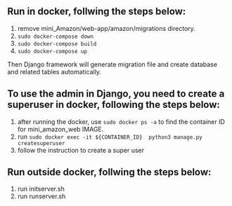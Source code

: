 ## Run in docker, follwing the steps below:
1. remove mini_Amazon/web-app/amazon/migrations directory.
2. `sudo docker-compose down`
3. `sudo docker-compose build`
4. `sudo docker-compose up`
  
Then Django framework will generate migration file and create database and related tables automatically.  
## To use the admin in Django, you need to create a superuser in docker, following the steps below:
1. after running the docker, use `sudo docker ps -a` to find the container ID for mini_amazon_web IMAGE.  
2. run `sudo docker exec -it ${CONTAINER_ID}  python3 manage.py createsuperuser`
3. follow the instruction to create a super user

## Run outside docker, follwing the steps below:
1. run initserver.sh
2. run runserver.sh


